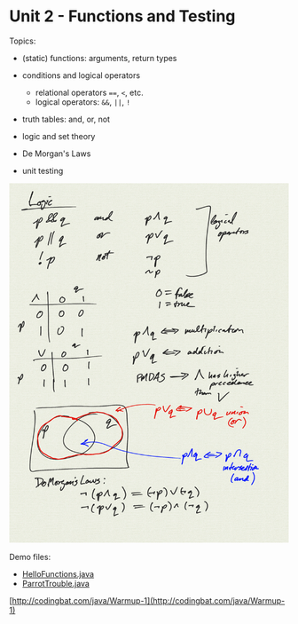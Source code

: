 # Unit 2 - Functions and Testing

Topics:

- (static) functions: arguments, return types

- conditions and logical operators
    - relational operators `==`, `<`, etc.
    - logical operators: `&&`, `||`, `!`

- truth tables: and, or, not

- logic and set theory

- De Morgan's Laws

- unit testing

![](0.png)


Demo files:

- <a href="../unit2_demo/HelloFunctions.java">HelloFunctions.java</a>
- <a href="../unit2_demo/ParrotTrouble.java">ParrotTrouble.java</a>



[http://codingbat.com/java/Warmup-1](http://codingbat.com/java/Warmup-1)


